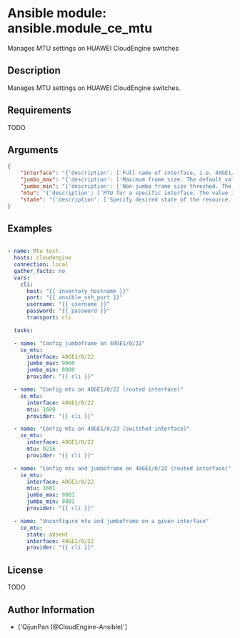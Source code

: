 # Ansible module: ansible.module_ce_mtu


Manages MTU settings on HUAWEI CloudEngine switches

## Description

Manages MTU settings on HUAWEI CloudEngine switches.

## Requirements

TODO

## Arguments

``` json
{
    "interface": "{'description': ['Full name of interface, i.e. 40GE1/0/22.']}",
    "jumbo_max": "{'description': ['Maximum frame size. The default value is 9216. The value is an integer and expressed in bytes. The value range is 1536 to 12224 for the CE12800 and 1536 to 12288 for ToR switches.']}",
    "jumbo_min": "{'description': ['Non-jumbo frame size threshod. The default value is 1518. The value is an integer that ranges from 1518 to jumbo_max, in bytes.']}",
    "mtu": "{'description': ['MTU for a specific interface. The value is an integer ranging from 46 to 9600, in bytes.']}",
    "state": "{'description': ['Specify desired state of the resource.'], 'default': 'present', 'choices': ['present', 'absent']}",
}
```

## Examples


``` yaml

- name: Mtu test
  hosts: cloudengine
  connection: local
  gather_facts: no
  vars:
    cli:
      host: "{{ inventory_hostname }}"
      port: "{{ ansible_ssh_port }}"
      username: "{{ username }}"
      password: "{{ password }}"
      transport: cli

  tasks:

  - name: "Config jumboframe on 40GE1/0/22"
    ce_mtu:
      interface: 40GE1/0/22
      jumbo_max: 9000
      jumbo_min: 8000
      provider: "{{ cli }}"

  - name: "Config mtu on 40GE1/0/22 (routed interface)"
    ce_mtu:
      interface: 40GE1/0/22
      mtu: 1600
      provider: "{{ cli }}"

  - name: "Config mtu on 40GE1/0/23 (switched interface)"
    ce_mtu:
      interface: 40GE1/0/22
      mtu: 9216
      provider: "{{ cli }}"

  - name: "Config mtu and jumboframe on 40GE1/0/22 (routed interface)"
    ce_mtu:
      interface: 40GE1/0/22
      mtu: 1601
      jumbo_max: 9001
      jumbo_min: 8001
      provider: "{{ cli }}"

  - name: "Unconfigure mtu and jumboframe on a given interface"
    ce_mtu:
      state: absent
      interface: 40GE1/0/22
      provider: "{{ cli }}"

```

## License

TODO

## Author Information
  - ['QijunPan (@CloudEngine-Ansible)']
